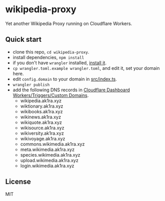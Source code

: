 
# wikipedia-proxy

Yet another Wikipedia Proxy running on Cloudflare Workers.

## Quick start

* clone this repo, `cd wikipedia-proxy`.
* install dependencies, `npm install`
* if you don't have `wrangler` installed, [install it](https://developers.cloudflare.com/workers/#installing-the-workers-cli).
* `cp wrangler.toml.example wrangler.toml`, and edit it, set your domain here.
* edit `config.domain` to your domain in [src/index.ts](src/index.ts).
* `wrangler publish`
* add the following DNS records in [Cloudflare Dashboard](https://dash.cloudflare.com/) [Workers/Triggers/Custom Domains](https://developers.cloudflare.com/workers/platform/routing/custom-domains).
    * wikipedia.ak1ra.xyz
    * wiktionary.ak1ra.xyz
    * wikibooks.ak1ra.xyz
    * wikinews.ak1ra.xyz
    * wikiquote.ak1ra.xyz
    * wikisource.ak1ra.xyz
    * wikiversity.ak1ra.xyz
    * wikivoyage.ak1ra.xyz
    * commons.wikimedia.ak1ra.xyz
    * meta.wikimedia.ak1ra.xyz
    * species.wikimedia.ak1ra.xyz
    * upload.wikimedia.ak1ra.xyz
    * login.wikimedia.ak1ra.xyz

## License

MIT
